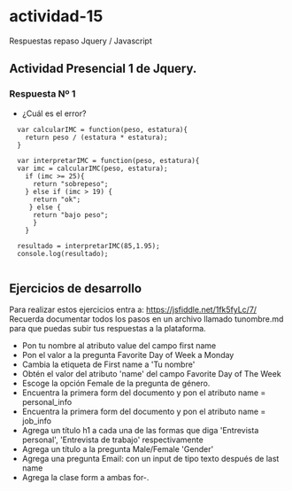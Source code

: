 # actividad-15
Respuestas repaso Jquery / Javascript

## Actividad Presencial 1 de Jquery.

### Respuesta Nº 1

- ¿Cuál es el error?

~~~
  var calcularIMC = function(peso, estatura){
    return peso / (estatura * estatura);
  }

  var interpretarIMC = function(peso, estatura){
  var imc = calcularIMC(peso, estatura);
    if (imc >= 25){
      return "sobrepeso";
    } else if (imc > 19) {
      return "ok";
     } else {
      return "bajo peso";
      }
    }
  
  resultado = interpretarIMC(85,1.95);
  console.log(resultado);
  
  ~~~

## Ejercicios de desarrollo

Para realizar estos ejercicios entra a: https://jsfiddle.net/1fk5fyLc/7/
Recuerda documentar todos los pasos en un archivo llamado tunombre.md para que puedas subir tus respuestas a la plataforma.

- Pon tu nombre al atributo value del campo first name
- Pon el valor a la pregunta Favorite Day of Week a Monday
- Cambia la etiqueta de First name a 'Tu nombre'
- Obtén el valor del atributo 'name' del campo Favorite Day of The Week
- Escoge la opción Female de la pregunta de género.
- Encuentra la primera form del documento y pon el atributo name = personal_info
- Encuentra la primera form del documento y pon el atributo name = job_info
- Agrega un título h1 a cada una de las formas que diga 'Entrevista personal', 'Entrevista de trabajo' respectivamente
- Agrega un título a la pregunta Male/Female 'Gender'
- Agrega una pregunta Email: con un input de tipo texto después de last name
- Agrega la clase form a ambas for-.
